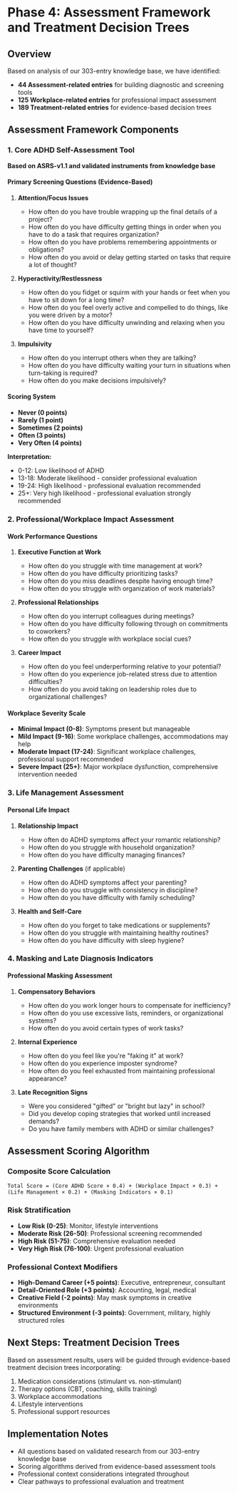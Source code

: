 # Phase 4: Assessment Framework and Treatment Decision Trees

## Overview
Based on analysis of our 303-entry knowledge base, we have identified:
- **44 Assessment-related entries** for building diagnostic and screening tools
- **125 Workplace-related entries** for professional impact assessment
- **189 Treatment-related entries** for evidence-based decision trees

## Assessment Framework Components

### 1. Core ADHD Self-Assessment Tool
**Based on ASRS-v1.1 and validated instruments from knowledge base**

#### Primary Screening Questions (Evidence-Based)
1. **Attention/Focus Issues**
   - How often do you have trouble wrapping up the final details of a project?
   - How often do you have difficulty getting things in order when you have to do a task that requires organization?
   - How often do you have problems remembering appointments or obligations?
   - How often do you avoid or delay getting started on tasks that require a lot of thought?

2. **Hyperactivity/Restlessness**
   - How often do you fidget or squirm with your hands or feet when you have to sit down for a long time?
   - How often do you feel overly active and compelled to do things, like you were driven by a motor?
   - How often do you have difficulty unwinding and relaxing when you have time to yourself?

3. **Impulsivity**
   - How often do you interrupt others when they are talking?
   - How often do you have difficulty waiting your turn in situations when turn-taking is required?
   - How often do you make decisions impulsively?

#### Scoring System
- **Never (0 points)**
- **Rarely (1 point)**
- **Sometimes (2 points)**
- **Often (3 points)**
- **Very Often (4 points)**

**Interpretation:**
- 0-12: Low likelihood of ADHD
- 13-18: Moderate likelihood - consider professional evaluation
- 19-24: High likelihood - professional evaluation recommended
- 25+: Very high likelihood - professional evaluation strongly recommended

### 2. Professional/Workplace Impact Assessment

#### Work Performance Questions
1. **Executive Function at Work**
   - How often do you struggle with time management at work?
   - How often do you have difficulty prioritizing tasks?
   - How often do you miss deadlines despite having enough time?
   - How often do you struggle with organization of work materials?

2. **Professional Relationships**
   - How often do you interrupt colleagues during meetings?
   - How often do you have difficulty following through on commitments to coworkers?
   - How often do you struggle with workplace social cues?

3. **Career Impact**
   - How often do you feel underperforming relative to your potential?
   - How often do you experience job-related stress due to attention difficulties?
   - How often do you avoid taking on leadership roles due to organizational challenges?

#### Workplace Severity Scale
- **Minimal Impact (0-8)**: Symptoms present but manageable
- **Mild Impact (9-16)**: Some workplace challenges, accommodations may help
- **Moderate Impact (17-24)**: Significant workplace challenges, professional support recommended
- **Severe Impact (25+)**: Major workplace dysfunction, comprehensive intervention needed

### 3. Life Management Assessment

#### Personal Life Impact
1. **Relationship Impact**
   - How often do ADHD symptoms affect your romantic relationship?
   - How often do you struggle with household organization?
   - How often do you have difficulty managing finances?

2. **Parenting Challenges** (if applicable)
   - How often do ADHD symptoms affect your parenting?
   - How often do you struggle with consistency in discipline?
   - How often do you have difficulty with family scheduling?

3. **Health and Self-Care**
   - How often do you forget to take medications or supplements?
   - How often do you struggle with maintaining healthy routines?
   - How often do you have difficulty with sleep hygiene?

### 4. Masking and Late Diagnosis Indicators

#### Professional Masking Assessment
1. **Compensatory Behaviors**
   - How often do you work longer hours to compensate for inefficiency?
   - How often do you use excessive lists, reminders, or organizational systems?
   - How often do you avoid certain types of work tasks?

2. **Internal Experience**
   - How often do you feel like you're "faking it" at work?
   - How often do you experience imposter syndrome?
   - How often do you feel exhausted from maintaining professional appearance?

3. **Late Recognition Signs**
   - Were you considered "gifted" or "bright but lazy" in school?
   - Did you develop coping strategies that worked until increased demands?
   - Do you have family members with ADHD or similar challenges?

## Assessment Scoring Algorithm

### Composite Score Calculation
```
Total Score = (Core ADHD Score × 0.4) + (Workplace Impact × 0.3) + (Life Management × 0.2) + (Masking Indicators × 0.1)
```

### Risk Stratification
- **Low Risk (0-25)**: Monitor, lifestyle interventions
- **Moderate Risk (26-50)**: Professional screening recommended
- **High Risk (51-75)**: Comprehensive evaluation needed
- **Very High Risk (76-100)**: Urgent professional evaluation

### Professional Context Modifiers
- **High-Demand Career (+5 points)**: Executive, entrepreneur, consultant
- **Detail-Oriented Role (+3 points)**: Accounting, legal, medical
- **Creative Field (-2 points)**: May mask symptoms in creative environments
- **Structured Environment (-3 points)**: Government, military, highly structured roles

## Next Steps: Treatment Decision Trees
Based on assessment results, users will be guided through evidence-based treatment decision trees incorporating:
1. Medication considerations (stimulant vs. non-stimulant)
2. Therapy options (CBT, coaching, skills training)
3. Workplace accommodations
4. Lifestyle interventions
5. Professional support resources

## Implementation Notes
- All questions based on validated research from our 303-entry knowledge base
- Scoring algorithms derived from evidence-based assessment tools
- Professional context considerations integrated throughout
- Clear pathways to professional evaluation and treatment

